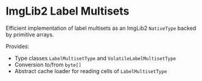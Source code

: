# ImgLib2 Label Multisets

Efficient implementation of label multisets as an ImgLib2 `NativeType` backed by primitive arrays.

Provides:
* Type classes `LabelMultisetType` and `VolatileLabelMultisetType`
* Conversion to/from `byte[]`
* Abstract cache loader for reading cells of `LabelMultisetType`
